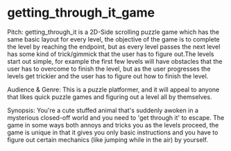 # getting_through_it_game

Pitch:
getting_through_it is a 2D-Side scrolling puzzle game which has the same basic layout for every level, the objective of the game is to complete the level by reaching the endpoint, but as every level passes the next level has some kind of trick/gimmick that the user has to figure out.The levels start out simple, for example the first few levels will have obstacles that the user has to overcome to finish the level, but as the user progresses the levels get trickier and the user has to figure out how to finish the level.

Audience & Genre: This is a puzzle platformer, and it will appeal to anyone that likes quick puzzle games and figuring out a level all by themselves.

Synopsis: You're a cute stuffed animal that's suddenly awoken in a mysterious closed-off world and you need to 'get through it' to escape. The game in some ways both annoys and tricks you as the levels proceed, the game is unique in that it gives you only basic instructions and you have to figure out certain mechanics (like jumping while in the air) by yourself.

